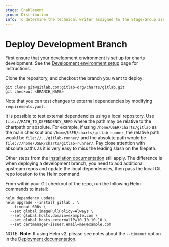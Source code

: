 ```yaml
---
stage: Enablement
group: Distribution
info: To determine the technical writer assigned to the Stage/Group associated with this page, see https://about.gitlab.com/handbook/engineering/ux/technical-writing/#designated-technical-writers
---
```


# Deploy Development Branch

First ensure that your development environment is set up for charts development.
See the [Development environment setup](environment_setup.md) page for instructions.

Clone the repository, and checkout the branch you want to deploy:

```shell
git clone git@gitlab.com:gitlab-org/charts/gitlab.git
git checkout <BRANCH_NAME>
```

Note that you can test changes to external dependencies by modifying `requirements.yaml`.

It is possible to test external dependencies using a local repository. Use `file://PATH_TO_DEPENDENCY_REPO`
where the path may be relative to the chartpath or absolute. For example, if using
`/home/USER/charts/gitlab` as the main checkout and `/home/USER/charts/gitlab-runner`, the
relative path would be `file://../gitlab-runner/` and the absolute path would be
`file:///home/USER/charts/gitlab-runner/`. Pay close attention with absolute paths as it
is very easy to miss the leading slash on the filepath.

Other steps from the [installation documentation](../installation/index.md) still apply. The difference is when deploying
a development branch, you need to add additional upstream repos and update the local dependencies, then pass the local
Git repo location to the Helm command.

From within your Git checkout of the repo, run the following Helm commands to install:

```shell
helm dependency update
helm upgrade --install gitlab . \
  --timeout 600s \
  --set global.imagePullPolicy=Always \
  --set global.hosts.domain=example.com \
  --set global.hosts.externalIP=10.10.10.10 \
  --set certmanager-issuer.email=me@example.com
```

NOTE: **Note:**
If using Helm v2, please see notes about the `--timeout` option
in the [Deployment documentation](../installation/deployment.md#deploy-using-helm).
